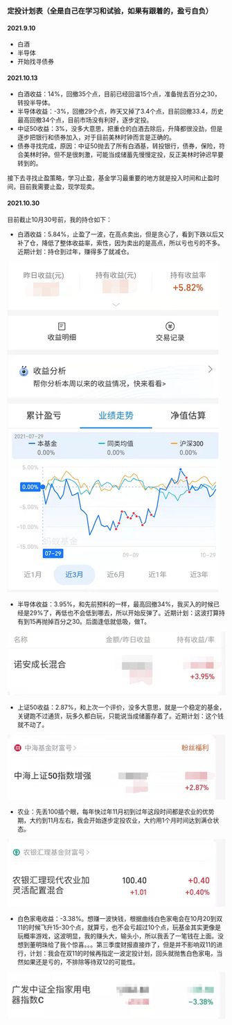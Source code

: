 ### 定投计划表（全是自己在学习和试验，如果有跟着的，盈亏自负）

#### 2021.9.10
* 白酒  
* 半导体
* 开始找寻债券

#### 2021.10.13
* 白酒收益：14%，回撤35个点，目前已经回温15个点，准备抛去百分之30，转投半导体。
* 半导体收益：-3%，回撤29个点，昨天又掉了3.4个点，目前回撤33.4，历史最高回撤34个点，目前市场没有利好，逐步定投。
* 中证50收益：3%，没多大意思，把重仓的白酒去除后，升降都很没劲，但是逐步把银行和债券加入，对于目前美林时钟而言是正确的。
* 债券寻找完成，原因：中证50抛去了所有白酒基，转投银行，债券，保险，符合美林时钟。但不是很刺激，可能当成储蓄先慢慢定投，反正美林时钟迟早要转到的。

接下去寻找止盈策略，学习止盈，基金学习最重要的地方就是投入时间和止盈时间，目前我需要止盈，现学现卖。

####  2021.10.30

目前截止10月30号前，我的持仓如下：

* 白酒收益：5.84%，止盈了一波，在高点卖出，但是贪心了，看到下跌以后又补了仓，降低了整体收益率，索性，因为卖出的是高点，所以亏也亏的不多。近期计划：持仓到过年，赚得多了就减仓。

![image-20211030230847378](plane/image-20211030230847378.png)

* 半导体收益：3.95%，和先前预料的一样，最高回撤34%，我买入的时候已经是29%了，再低也不会低到哪去，所以开始反弹了。近期计划：这波打算持有到15再抛掉百分之30。后面逢低就低吸，做T。

![image-20211030231238734](plane/image-20211030231238734.png)

* 上证50收益：2.87%，和上次一个评价，没多大意思，就是一个稳定的基金，关键跑不过通货，玩多久都白玩，只能说当成储蓄存着了。近期计划：这个钱就不动了。

![image-20211030231428925](plane/image-20211030231428925.png)

* 农业：先丢100插个眼，每年快过年11月初到过年这段时间都是农业的优势期，大约到11月左右，我会开始逐步定投农业，大约用1个月时间达到满仓状态。

![image-20211030231804901](plane/image-20211030231804901.png)

* 白色家电收益：-3.38%。想赚一波快钱，根据曲线白色家电会在10月20到双11的时候飞升15-30个点，就算亏，也不会亏超过10个点，玩基金其实更像是玩概率游戏，这波明显，我的赚头大，输头小，所以我丢了一笔钱在上面。没想到董明珠给了我个惊喜。。。第三季度财报直接炸了，但是并不影响双11的进行，计划：我会在双11的时候再指定一波定投计划，回头就抛售白色家电，当然如果还是亏的，不排除等待双12的可能性。

 ![image-20211030232855705](plane/image-20211030232855705.png)

